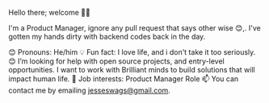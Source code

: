 
Hello there; welcome 👋🏾

I'm a Product Manager, ignore any pull request that says other wise 😊,. I've gotten my hands dirty with backend codes back in the day.

😊 Pronouns: He/him
💡 Fun fact: I love life, and i don't take it too seriously.
😊 I’m looking for help with open source projects, and entry-level opportunities. I want to work with Brilliant minds to build solutions that will impact human life.
💼 Job interests: Product Manager Role
📫 You can contact me by emailing jesseswags@gmail.com.
